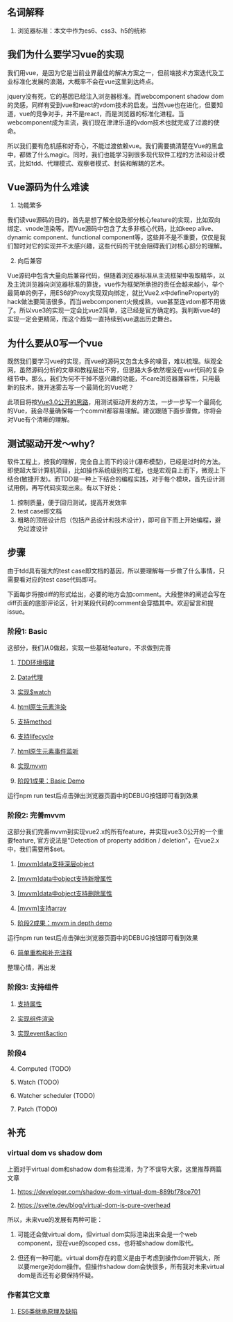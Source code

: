 ## 名词解释

1. 浏览器标准：本文中作为es6、css3、h5的统称

## 我们为什么要学习vue的实现

我们用vue，是因为它是当前业界最佳的解决方案之一，但前端技术方案迭代及工业标准化发展的浪潮，大概率不会在vue这里到达终点。

jquery没有死，它的基因已经注入浏览器标准。而webcomponent shadow dom的灵感，同样有受到vue和react的vdom技术的启发。当然vue也在进化，但要知道，vue的竞争对手，并不是react，而是浏览器的标准化进程。当webcomponent成为主流，我们现在津津乐道的vdom技术也就完成了过渡的使命。

所以我们要有危机感和好奇心，不能过渡依赖vue。我们需要搞清楚在Vue的黑盒中，都做了什么magic。同时，我们也能学习到很多现代软件工程的方法和设计模式，比如tdd、代理模式、观察者模式、封装和解耦的艺术。

## Vue源码为什么难读

1. 功能繁多

我们读vue源码的目的，首先是想了解全貌及部分核心feature的实现，比如双向绑定、vnode渲染等。而Vue源码中包含了太多非核心代码，比如keep alive、dynamic component、functional component等，这些并不是不重要，仅仅是我们暂时对它的实现并不太感兴趣，这些代码的干扰会阻碍我们对核心部分的理解。

2. 向后兼容

Vue源码中包含大量向后兼容代码，但随着浏览器标准从主流框架中吸取精华，以及主流浏览器向浏览器标准的靠拢，vue作为框架所承担的责任会越来越小，举个最简单的例子，用ES6的Proxy实现双向绑定，就比Vue2.x中defineProperty的hack做法要简洁很多。而当webcomponent火候成熟，vue甚至连vdom都不用做了。所以vue3的实现一定会比vue2简单，这已经是官方确定的。我判断vue4的实现一定会更精简，而这个趋势一直持续到vue退出历史舞台。

## 为什么要从0写一个vue

既然我们要学习vue的实现，而vue的源码又包含太多的噪音，难以梳理。纵观全网，虽然源码分析的文章和教程层出不穷，但思路大多依然埋没在vue代码的复杂细节中。那么，我们为何不干掉不感兴趣的功能，不care浏览器兼容性，只用最新的技术，拨开迷雾去写一个最简化的Vue呢？

此项目将按[Vue3.0公开的思路](https://medium.com/the-vue-point/plans-for-the-next-iteration-of-vue-js-777ffea6fabf)，用测试驱动开发的方法，一步一步写一个最简化的Vue，我会尽量确保每一个commit都容易理解。建议跟随下面步骤做，你将会对Vue有个清晰的理解。

## 测试驱动开发～why?

软件工程上，按我的理解，完全自上而下的设计(瀑布模型)，已经是过时的方法。即使超大型计算机项目，比如操作系统级别的工程，也是宏观自上而下，微观上下结合(敏捷开发)。而TDD是一种上下结合的编程实践，对于每个模块，首先设计测试用例，再写代码实现出来。有以下好处：

1. 控制质量，便于回归测试，提高开发效率
2. test case即文档
3. 粗略的顶层设计后（包括产品设计和技术设计），即可自下而上开始编程，避免过渡设计

## 步骤

由于tdd具有强大的test case即文档的基因，所以要理解每一步做了什么事情，只需要看对应的test case代码即可。

下面每步将按diff的形式给出，必要的地方会加comment。大段整体的阐述会写在diff页面的底部评论区，针对某段代码的comment会穿插其中。欢迎留言和提issue。

### 阶段1: Basic

这部分，我们从0做起，实现一些基础feature，不求做到完善

1. [TDD环境搭建](https://github.com/zzz945/write-vue3-from-scratch/blob/master/doc/TDD%20Environment%20Setup.md)

2. [Data代理](https://github.com/zzz945/write-vue3-from-scratch/commit/3d4b919252a98a9f6898329016a17aa1d6d2da70)

3. [实现$watch](https://github.com/zzz945/write-vue3-from-scratch/commit/e69f5e870014be7417d08fd0368d8aa6b9cba10e)

4. [html原生元素渲染](https://github.com/zzz945/write-vue3-from-scratch/commit/89df7464fec10653b2e12e4cb42756d71312a5dd)

5. [支持method](https://github.com/zzz945/write-vue3-from-scratch/commit/6540bcfb03ad6d64cd28e5be069e553976f00939)

6. [支持lifecycle](https://github.com/zzz945/write-vue3-from-scratch/commit/93ba39e19e2ad2401fe07d4702d95bed6db31a90)

7. [html原生元素事件监听](https://github.com/zzz945/write-vue3-from-scratch/commit/2f9297b1c389095ebc58f4742fa770abc33186c5)

8. [实现mvvm](https://github.com/zzz945/write-vue3-from-scratch/commit/664aef66528ce3c464cea4abea90ec223654b6af)

9. [阶段1成果：Basic Demo](https://github.com/zzz945/write-vue3-from-scratch/commit/1b12d416a8e9d0e59f1be5b421c378b06bc1f490)

运行npm run test后点击弹出浏览器页面中的DEBUG按钮即可看到效果 

### 阶段2: 完善mvvm

这部分我们完善mvvm到实现vue2.x的所有feature，并实现vue3.0公开的一个重要feature, 官方说法是"Detection of property addition / deletion"，在vue2.x中，我们需要用$set。

1. [[mvvm]data支持深层object](https://github.com/zzz945/write-vue3-from-scratch/commit/1d6d3f0676de5cd42ded7b0a650200e6c1a0441e)

2. [[mvvm]data中object支持新增属性](https://github.com/zzz945/write-vue3-from-scratch/commit/61eb32a033418f7c9a0fc7d06c9ec097084fec0c)

3. [[mvvm]data中object支持删除属性](https://github.com/zzz945/write-vue3-from-scratch/commit/e33f9a6e568a304d9b9a8030051e9b5114de8881)

4. [[mvvm]支持array](https://github.com/zzz945/write-vue3-from-scratch/commit/d55b3947626ac63ac2a1b7b74379594ad3273d09)

5. [阶段2成果：mvvm in depth demo](https://github.com/zzz945/write-vue3-from-scratch/commit/158b38d5fd786094d4225f243dc90a9f8009a5e4)

运行npm run test后点击弹出浏览器页面中的DEBUG按钮即可看到效果

6. [简单重构和补充注释](https://github.com/zzz945/write-vue3-from-scratch/commit/84fbcca866edeabe5c7c884e0a65893e8bbd744c)

整理心情，再出发

### 阶段3: 支持组件

1. [支持属性](https://github.com/zzz945/write-vue3-from-scratch/commit/c58a0f060227569b9e298a5ad8d8bfdc399b40b3)

2. [实现组件渲染](https://github.com/zzz945/write-vue3-from-scratch/commit/9dc6bd598c7b57fa588e5541a5993b044fd5888e)

3. [实现event&action](https://github.com/zzz945/write-vue3-from-scratch/commit/9202efc753749782e6274d19a66026289b22ec03)

### 阶段4

4. Computed (TODO)

5. Watch (TODO)

6. Watcher scheduler (TODO)

7. Patch (TODO)

## 补充

### virtual dom vs shadow dom

上面对于virtual dom和shadow dom有些混淆，为了不误导大家，这里推荐两篇文章

1. https://develoger.com/shadow-dom-virtual-dom-889bf78ce701

2. https://svelte.dev/blog/virtual-dom-is-pure-overhead

所以，未来vue的发展有两种可能：

1. 可能还会做virtual dom，但virtual dom实际渲染出来会是一个web component，现在vue的scoped css，也将被shadow dom取代。

2. 但还有一种可能。virtual dom存在的意义是由于考虑到操作dom开销大，所以要merge对dom操作。但操作shadow dom会快很多，所有我对未来virtual dom是否还有必要保持怀疑。

### 作者其它文章

1. [ES6类继承原理及缺陷](https://github.com/zzz945/public-blog/blob/master/ES6%E7%B1%BB%E7%BB%A7%E6%89%BF%E5%8E%9F%E7%90%86%E5%8F%8A%E7%BC%BA%E9%99%B7.md)
